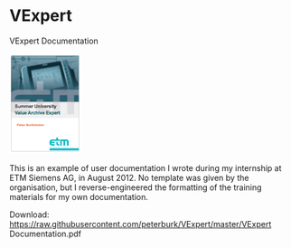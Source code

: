 # VExpert
VExpert Documentation

<img class="aligncenter" alt="VExpert Logo" src="https://raw.githubusercontent.com/peterburk/VExpert/master/VExpert%20Documentation.png" width="128">

This is an example of user documentation I wrote during my internship at ETM Siemens AG, in August 2012. No template was given by the organisation, but I reverse-engineered the formatting of the training materials for my own documentation.

Download:
https://raw.githubusercontent.com/peterburk/VExpert/master/VExpert Documentation.pdf
